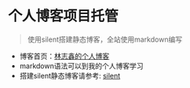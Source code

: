 # 个人博客项目托管

> 使用silent搭建静态博客，全站使用markdown编写

- 博客首页：[林志鑫的个人博客](https://linzx89757.github.io/blog/)
- markdown语法可以到我的个人博客学习
- 搭建silent静态博客请参考: [silent](https://github.com/fritx/silent)
